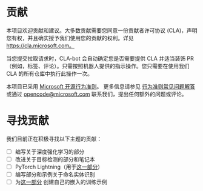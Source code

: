# 贡献

本项目欢迎贡献和建议。大多数贡献需要您同意一份贡献者许可协议 (CLA)，声明您有权，并且确实授予我们使用您的贡献的权利。详见 https://cla.microsoft.com。

当您提交拉取请求时，CLA-bot 会自动确定您是否需要提供 CLA 并适当装饰 PR（例如，标签、评论）。只需按照机器人提供的指示操作。您只需要在使用我们 CLA 的所有仓库中执行此操作一次。

本项目已采用 [Microsoft 开源行为准则](https://opensource.microsoft.com/codeofconduct/)。
更多信息请参见 [行为准则常见问题解答](https://opensource.microsoft.com/codeofconduct/faq/) 
或通过 [opencode@microsoft.com](mailto:opencode@microsoft.com) 联系我们，提出任何额外的问题或评论。

# 寻找贡献

我们目前正在积极寻找以下主题的贡献：

- [ ] 编写关于深度强化学习的部分
- [ ] 改进关于目标检测的部分和笔记本
- [ ] PyTorch Lightning（用于[这一部分](https://github.com/microsoft/AI-For-Beginners/blob/main/3-NeuralNetworks/05-Frameworks/README.md)）
- [ ] 编写部分和示例关于命名实体识别
- [ ] 为[这一部分](https://github.com/microsoft/AI-For-Beginners/tree/main/5-NLP/15-LanguageModeling) 创建自己的嵌入的训练示例